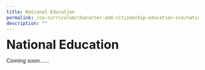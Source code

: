 ```yaml
---
title: National Education
permalink: /co-curriculum/character-and-citizenship-education-cce/national-education/
description: ""
---
```



**<font size=6>National Education</font>**<br>

Coming soon......